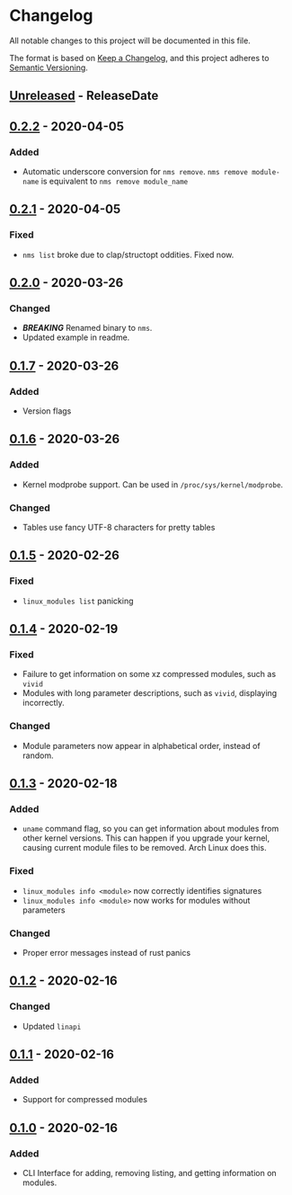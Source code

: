# Changelog

All notable changes to this project will be documented in this file.

The format is based on [Keep a Changelog](https://keepachangelog.com/en/1.1.0/),
and this project adheres to [Semantic Versioning](https://semver.org/spec/v2.0.0.html).

<!-- next-header -->

## [Unreleased] - ReleaseDate

## [0.2.2] - 2020-04-05

### Added

- Automatic underscore conversion for `nms remove`.
  `nms remove module-name` is equivalent to `nms remove module_name`

## [0.2.1] - 2020-04-05

### Fixed

- `nms list` broke due to clap/structopt oddities. Fixed now.

## [0.2.0] - 2020-03-26

### Changed

- ***BREAKING*** Renamed binary to `nms`.
- Updated example in readme.

## [0.1.7] - 2020-03-26

### Added

- Version flags

## [0.1.6] - 2020-03-26

### Added

- Kernel modprobe support. Can be used in `/proc/sys/kernel/modprobe`.

### Changed

- Tables use fancy UTF-8 characters for pretty tables

## [0.1.5] - 2020-02-26

### Fixed

- `linux_modules list` panicking

## [0.1.4] - 2020-02-19

### Fixed

- Failure to get information on some xz compressed modules, such as `vivid`
- Modules with long parameter descriptions, such as `vivid`, displaying incorrectly.

### Changed

- Module parameters now appear in alphabetical order, instead of random.

## [0.1.3] - 2020-02-18

### Added

- `uname` command flag, so you can get information about modules from
  other kernel versions. This can happen if you upgrade your kernel,
  causing current module files to be removed. Arch Linux does this.

### Fixed

- `linux_modules info <module>` now correctly identifies signatures
- `linux_modules info <module>` now works for modules without parameters

### Changed

- Proper error messages instead of rust panics

## [0.1.2] - 2020-02-16

### Changed

- Updated `linapi`

## [0.1.1] - 2020-02-16

### Added

- Support for compressed modules

## [0.1.0] - 2020-02-16

### Added

- CLI Interface for adding, removing listing, and getting information on modules.

<!-- next-url -->
[Unreleased]: https://github.com/DianaNites/linux_modules/compare/v0.2.2...HEAD
[0.2.2]: https://github.com/DianaNites/linux_modules/compare/v0.2.1...v0.2.2
[0.2.1]: https://github.com/DianaNites/linux_modules/compare/v0.2.0...v0.2.1
[0.2.0]: https://github.com/DianaNites/linux_modules/compare/v0.1.7...v0.2.0
[0.1.7]: https://github.com/DianaNites/linux_modules/compare/v0.1.6...v0.1.7
[0.1.6]: https://github.com/DianaNites/linux_modules/compare/v0.1.5...v0.1.6
[0.1.5]: https://github.com/DianaNites/linux_modules/compare/v0.1.4...v0.1.5
[0.1.4]: https://github.com/DianaNites/linux_modules/compare/v0.1.3...v0.1.4
[0.1.3]: https://github.com/DianaNites/linux_modules/compare/v0.1.2...v0.1.3
[0.1.2]: https://github.com/DianaNites/linux_modules/compare/v0.1.1...v0.1.2
[0.1.1]: https://github.com/DianaNites/linux_modules/compare/v0.1.0...v0.1.1
[0.1.0]: https://github.com/DianaNites/linux_modules/releases/tag/v0.1.0
